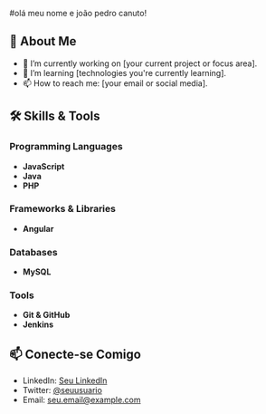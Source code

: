 #olá meu nome e joão pedro canuto!

## 🚀 About Me

- 🔭 I’m currently working on [your current project or focus area].
- 🌱 I’m learning [technologies you're currently learning].
- 📫 How to reach me: [your email or social media].

## 🛠️ Skills & Tools

### Programming Languages
- **JavaScript** 
- **Java**
- **PHP**

### Frameworks & Libraries
- **Angular**

### Databases
- **MySQL**

### Tools
- **Git & GitHub**
- **Jenkins**




## 📫 Conecte-se Comigo

- LinkedIn: [Seu LinkedIn](https://linkedin.com/in/seuperfil)
- Twitter: [@seuusuario](https://twitter.com/seuusuario)
- Email: [seu.email@example.com](mailto:seu.email@example.com)


